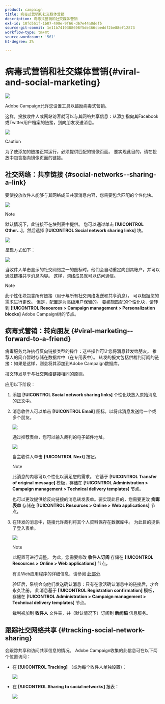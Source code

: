 ```yaml
---
product: campaign
title: 病毒式营销和社交媒体营销
description: 病毒式营销和社交媒体营销
exl-id: 10fd561f-1b07-490e-9f66-d67e44a0def5
source-git-commit: 1e11b7419388698f5de366cbeddf2be88ef12873
workflow-type: tm+mt
source-wordcount: '561'
ht-degree: 2%

---
```


# 病毒式营销和社交媒体营销{#viral-and-social-marketing}

![](../../assets/common.svg)

Adobe Campaign允许您设置工具以鼓励病毒式营销。

这样，投放收件人或网站访客就可以与其网络共享信息：从添加指向其Facebook或Twitter用户档案的链接，到向朋友发送消息。

![](assets/s_ncs_user_viral_icons.png)

>[!CAUTION]
>
>为了使添加的链接正常运行，必须提供匹配的镜像页面。 要实现此目的，请在投放中包含指向镜像页面的链接。

## 社交网络：共享链接 {#social-networks--sharing-a-link}

要使投放收件人能够与其网络成员共享消息内容，您需要包含匹配的个性化块。

![](assets/s_ncs_user_viral_add_link.png)

>[!NOTE]
>
>默认情况下，此链接不在块列表中提供。 您可以通过单击 **[!UICONTROL Other...]**，然后选择 **[!UICONTROL Social network sharing links]** 块。

![](assets/s_ncs_user_viral_add_link_via_others.png)

呈现方式如下：

![](assets/s_ncs_user_viral_add_link_rendering.png)

当收件人单击显示的社交网络之一的图标时，他们会自动重定向到其帐户，并可以通过链接共享消息内容。 这样，网络成员就可以访问通信。

>[!NOTE]
>
>此个性化块包含所有链接（用于与所有社交网络发送和共享消息）。 可以根据您的需求进行更改。 但是，配置是为高级用户保留的。 要编辑匹配的个性化块，请转到 **[!UICONTROL Resources > Campaign management > Personalization blocks]** Adobe Campaign树的节点。

## 病毒式营销：转向朋友 {#viral-marketing--forward-to-a-friend}

病毒服务允许执行反向链接类型的操作：这些操作可让您将消息转发给朋友。 推荐人的简介暂时存储在数据库中（在专用表中）。 转发的报文包括供裁判订阅的链接：如果是这样，则会将其添加到Adobe Campaign数据库。

报文转发基于与社交网络链接相同的原则。

应用以下阶段：

1. 添加 **[!UICONTROL Social network sharing links]** 个性化块放入原始消息的正文中。
1. 消息收件人可以单击 **[!UICONTROL Email]** 图标，以将此消息发送给一个或多个朋友。

   ![](assets/s_ncs_user_viral_email_link.png)

   通过推荐表单，您可以输入裁判的电子邮件地址。

   ![](assets/s_ncs_user_viral_email_msg.png)

   当主收件人单击 **[!UICONTROL Next]** 按钮。

   >[!NOTE]
   >
   >此消息的内容可以个性化以满足您的需求。 它基于 **[!UICONTROL Transfer of original message]** 模板，存储在 **[!UICONTROL Administration > Campaign management > Technical delivery templates]** 节点。
   >
   >也可以更改提供给反向链接的消息转发表单。要实现此目的，您需要更改 **病毒表单** 存储在 **[!UICONTROL Resources > Online > Web applications]** 节点。

1. 在转发的消息中，链接允许裁判将其个人资料保存在数据库中。 为此目的提供了登入表单。

   ![](assets/s_ncs_user_viral_create_account_form.png)

   >[!NOTE]
   >
   >此配置可进行调整。 为此，您需要修改 **收件人订阅** 存储在 **[!UICONTROL Resources > Online > Web applications]** 节点。
   >
   >有关Web应用程序的详细信息，请参阅 [此部分](../../web/using/about-web-applications.md).

   验证后，系统会向他们发送确认消息：只有在激活确认消息中的链接后，才会永久注册。 此消息基于 **[!UICONTROL Registration confirmation]** 模板，存储在 **[!UICONTROL Administration > Campaign management > Technical delivery templates]** 节点。

   裁判被加到 **收件人** 文件夹，并（默认情况下）订阅到 **新闻稿** 信息服务。

## 跟踪社交网络共享 {#tracking-social-network-sharing}

会跟踪共享和访问共享信息的情况。 Adobe Campaign收集的此信息可在以下两个位置访问：

* 在 **[!UICONTROL Tracking]** （或为每个收件人单独设置）：

   ![](assets/s_ncs_user_network_del_tracking_tab.png)

* 在 **[!UICONTROL Sharing to social networks]** 报表：

   ![](assets/s_ncs_user_viral_report.png)
